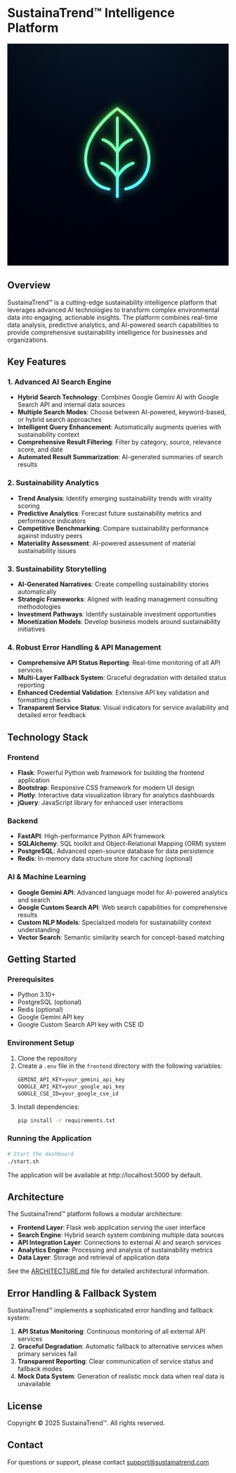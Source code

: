 # SustainaTrend™ Intelligence Platform

![SustainaTrend Logo](generated-icon.png)

## Overview

SustainaTrend™ is a cutting-edge sustainability intelligence platform that leverages advanced AI technologies to transform complex environmental data into engaging, actionable insights. The platform combines real-time data analysis, predictive analytics, and AI-powered search capabilities to provide comprehensive sustainability intelligence for businesses and organizations.

## Key Features

### 1. Advanced AI Search Engine
- **Hybrid Search Technology**: Combines Google Gemini AI with Google Search API and internal data sources
- **Multiple Search Modes**: Choose between AI-powered, keyword-based, or hybrid search approaches
- **Intelligent Query Enhancement**: Automatically augments queries with sustainability context
- **Comprehensive Result Filtering**: Filter by category, source, relevance score, and date
- **Automated Result Summarization**: AI-generated summaries of search results

### 2. Sustainability Analytics
- **Trend Analysis**: Identify emerging sustainability trends with virality scoring
- **Predictive Analytics**: Forecast future sustainability metrics and performance indicators
- **Competitive Benchmarking**: Compare sustainability performance against industry peers
- **Materiality Assessment**: AI-powered assessment of material sustainability issues

### 3. Sustainability Storytelling
- **AI-Generated Narratives**: Create compelling sustainability stories automatically
- **Strategic Frameworks**: Aligned with leading management consulting methodologies
- **Investment Pathways**: Identify sustainable investment opportunities
- **Monetization Models**: Develop business models around sustainability initiatives

### 4. Robust Error Handling & API Management
- **Comprehensive API Status Reporting**: Real-time monitoring of all API services
- **Multi-Layer Fallback System**: Graceful degradation with detailed status reporting
- **Enhanced Credential Validation**: Extensive API key validation and formatting checks
- **Transparent Service Status**: Visual indicators for service availability and detailed error feedback

## Technology Stack

### Frontend
- **Flask**: Powerful Python web framework for building the frontend application
- **Bootstrap**: Responsive CSS framework for modern UI design
- **Plotly**: Interactive data visualization library for analytics dashboards
- **jQuery**: JavaScript library for enhanced user interactions

### Backend
- **FastAPI**: High-performance Python API framework
- **SQLAlchemy**: SQL toolkit and Object-Relational Mapping (ORM) system
- **PostgreSQL**: Advanced open-source database for data persistence
- **Redis**: In-memory data structure store for caching (optional)

### AI & Machine Learning
- **Google Gemini API**: Advanced language model for AI-powered analytics and search
- **Google Custom Search API**: Web search capabilities for comprehensive results
- **Custom NLP Models**: Specialized models for sustainability context understanding
- **Vector Search**: Semantic similarity search for concept-based matching

## Getting Started

### Prerequisites
- Python 3.10+
- PostgreSQL (optional)
- Redis (optional)
- Google Gemini API key
- Google Custom Search API key with CSE ID

### Environment Setup
1. Clone the repository
2. Create a `.env` file in the `frontend` directory with the following variables:
   ```
   GEMINI_API_KEY=your_gemini_api_key
   GOOGLE_API_KEY=your_google_api_key
   GOOGLE_CSE_ID=your_google_cse_id
   ```
3. Install dependencies:
   ```bash
   pip install -r requirements.txt
   ```

### Running the Application
```bash
# Start the dashboard
./start.sh
```

The application will be available at http://localhost:5000 by default.

## Architecture

The SustainaTrend™ platform follows a modular architecture:

- **Frontend Layer**: Flask web application serving the user interface
- **Search Engine**: Hybrid search system combining multiple data sources
- **API Integration Layer**: Connections to external AI and search services
- **Analytics Engine**: Processing and analysis of sustainability metrics
- **Data Layer**: Storage and retrieval of application data

See the [ARCHITECTURE.md](ARCHITECTURE.md) file for detailed architectural information.

## Error Handling & Fallback System

SustainaTrend™ implements a sophisticated error handling and fallback system:

1. **API Status Monitoring**: Continuous monitoring of all external API services
2. **Graceful Degradation**: Automatic fallback to alternative services when primary services fail
3. **Transparent Reporting**: Clear communication of service status and fallback modes
4. **Mock Data System**: Generation of realistic mock data when real data is unavailable

## License

Copyright © 2025 SustainaTrend™. All rights reserved.

## Contact

For questions or support, please contact support@sustainatrend.com
